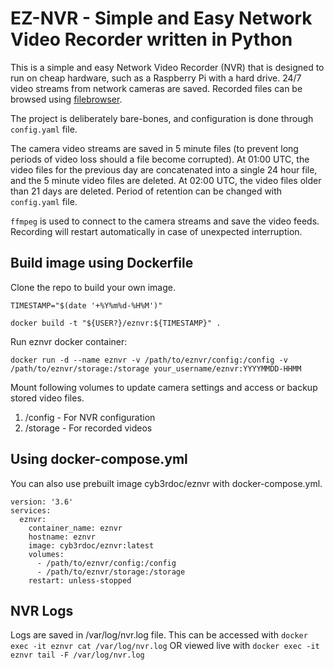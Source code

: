 # EZ-NVR - Simple and Easy Network Video Recorder written in Python

This is a simple and easy Network Video Recorder (NVR) that is designed to run on cheap hardware, such as a Raspberry Pi with a hard drive. 24/7 video streams from network cameras are saved. Recorded files can be browsed using [filebrowser](https://github.com/filebrowser/filebrowser).

The project is deliberately bare-bones, and configuration is done through `config.yaml` file.

The camera video streams are saved in 5 minute files (to prevent long periods of video loss should a file become corrupted). At 01:00 UTC, the video files for the previous day are concatenated into a single 24 hour file, and the 5 minute video files are deleted. At 02:00 UTC, the video files older than 21 days are deleted. Period of retention can be changed with `config.yaml` file.

`ffmpeg` is used to connect to the camera streams and save the video feeds. Recording will restart automatically in case of unexpected interruption.

## Build image using Dockerfile

Clone the repo to build your own image.

```
TIMESTAMP="$(date '+%Y%m%d-%H%M')"

docker build -t "${USER?}/eznvr:${TIMESTAMP}" .
```

Run eznvr docker container:
```
docker run -d --name eznvr -v /path/to/eznvr/config:/config -v /path/to/eznvr/storage:/storage your_username/eznvr:YYYYMMDD-HHMM
```

Mount following volumes to update camera settings and access or backup stored video files.
1. /config - For NVR configuration
2. /storage - For recorded videos

## Using docker-compose.yml

You can also use prebuilt image cyb3rdoc/eznvr with docker-compose.yml.
```
version: '3.6'
services:
  eznvr:
    container_name: eznvr
    hostname: eznvr
    image: cyb3rdoc/eznvr:latest
    volumes:
      - /path/to/eznvr/config:/config
      - /path/to/eznvr/storage:/storage
    restart: unless-stopped

```

## NVR Logs
Logs are saved in /var/log/nvr.log file. This can be accessed with `docker exec -it eznvr cat /var/log/nvr.log` OR viewed live with `docker exec -it eznvr tail -F /var/log/nvr.log`

